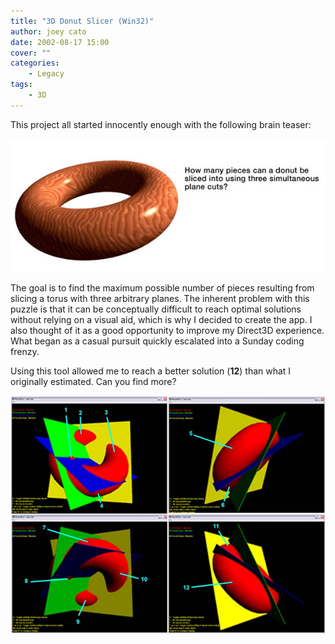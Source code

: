 ```yaml
---
title: "3D Donut Slicer (Win32)"
author: joey cato
date: 2002-08-17 15:00
cover: ""
categories:
    - Legacy
tags:
    - 3D
---
```


This project all started innocently enough with the following brain teaser:

![donutprob](donutprob.jpg)

The goal is to find the maximum possible number of pieces resulting from slicing a torus with three arbitrary planes. The inherent problem with this puzzle is that it can be conceptually difficult to reach optimal solutions without relying on a visual aid, which is why I decided to create the app. I also thought of it as a good opportunity to improve my Direct3D experience. What began as a casual pursuit quickly escalated into a Sunday coding frenzy.

Using this tool allowed me to reach a better solution (**12**) than what I originally estimated. Can you find more?

![donutsoln](donutsoln.jpg)
